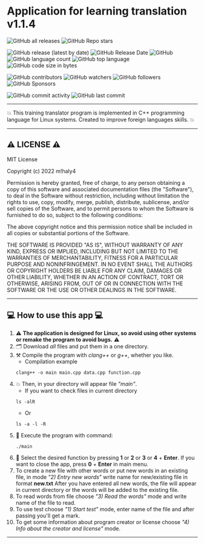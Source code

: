 # Application for learning translation v1.1.4

![GitHub all releases](https://img.shields.io/github/downloads/git-user-cpp/console_trainer-translator/total?color=00FF00&logo=GitHub&logoColor=00FF00&style=plastic)
![GitHub Repo stars](https://img.shields.io/github/stars/git-user-cpp/console_trainer-translator?color=FFFF00&logo=GitHub&logoColor=FFFF00&style=plastic)

![GitHub release (latest by date)](https://img.shields.io/github/v/release/git-user-cpp/console_trainer-translator?color=ff0000&logo=GitHub&logoColor=ff0000)
![GitHub Release Date](https://img.shields.io/github/release-date/git-user-cpp/console_trainer-translator?color=ff4500&logo=GitHub&logoColor=ff4500&style=plastic)
![GitHub](https://img.shields.io/github/license/git-user-cpp/console_trainer-translator?color=FFD700&logo=GitHub&logoColor=FFD700&style=plastic)
![GitHub language count](https://img.shields.io/github/languages/count/git-user-cpp/console_trainer-translator?color=7FFFD4&logo=GitHub&logoColor=7FFFD4&style=plastic)
![GitHub top language](https://img.shields.io/github/languages/top/git-user-cpp/console_trainer-translator?color=red&logo=GitHub&logoColor=red&style=plastic)
![GitHub code size in bytes](https://img.shields.io/github/languages/code-size/git-user-cpp/console_trainer-translator?color=00BFFF&logo=GitHub&logoColor=00BFFF&style=plastic)

![GitHub contributors](https://img.shields.io/github/contributors-anon/git-user-cpp/console_trainer-translator?color=ff0000&logo=GitHub&logoColor=ff0000&style=plastic)
![GitHub watchers](https://img.shields.io/github/watchers/git-user-cpp/console_trainer-translator?color=DC143C&logo=GitHub&logoColor=DC143C&style=plastic)
![GitHub followers](https://img.shields.io/github/followers/git-user-cpp?color=7FFF00&logo=GitHub&logoColor=7FFF00&style=plastic)
![GitHub Sponsors](https://img.shields.io/github/sponsors/git-user-cpp?color=00FFFF&logo=GitHub&logoColor=00FFFF&style=plastic)

![GitHub commit activity](https://img.shields.io/github/commit-activity/y/git-user-cpp/console_trainer-translator?color=98FB98&logo=GitHub&logoColor=98FB98&style=plastic)
![GitHub last commit](https://img.shields.io/github/last-commit/git-user-cpp/console_trainer-translator?color=98FB98&logo=GitHub&logoColor=98FB98&style=plastic)

---

:boom: This training translator program is implemented in C++ programming language for Linux systems. Created to improve foreign languages skills. :boom:

---

## ⚠️ LICENSE ⚠️
MIT License

Copyright (c) 2022 m!haly4

Permission is hereby granted, free of charge, to any person obtaining a copy
of this software and associated documentation files (the "Software"), to deal
in the Software without restriction, including without limitation the rights
to use, copy, modify, merge, publish, distribute, sublicense, and/or sell
copies of the Software, and to permit persons to whom the Software is
furnished to do so, subject to the following conditions:

The above copyright notice and this permission notice shall be included in all
copies or substantial portions of the Software.

THE SOFTWARE IS PROVIDED "AS IS", WITHOUT WARRANTY OF ANY KIND, EXPRESS OR
IMPLIED, INCLUDING BUT NOT LIMITED TO THE WARRANTIES OF MERCHANTABILITY,
FITNESS FOR A PARTICULAR PURPOSE AND NONINFRINGEMENT. IN NO EVENT SHALL THE
AUTHORS OR COPYRIGHT HOLDERS BE LIABLE FOR ANY CLAIM, DAMAGES OR OTHER
LIABILITY, WHETHER IN AN ACTION OF CONTRACT, TORT OR OTHERWISE, ARISING FROM,
OUT OF OR IN CONNECTION WITH THE SOFTWARE OR THE USE OR OTHER DEALINGS IN THE
SOFTWARE.

---

## 💻 How to use this app 💻

1) ⚠️ **The application is designed for Linux, so avoid using other systems or remake the program to avoid bugs.** ⚠️
2) 🗂️ Download *all* files and put them in a one directory.
3) ⚒️ Compile the program with *clang++* or *g++*, whether you like.
    - Сompilation example
    ```
    clang++ -o main main.cpp data.cpp function.cpp
    ```
4) 💥 Then, in your directory will appear file *"main"*.
    - If you want to check files in current directory
    ```
    ls -alR
    ```
    - Or
    ```
    ls -a -l -R
    ```
5) 🌠 Execute the program with command:
    ```
    ./main
    ```
6) 👷 Select the desired function by pressing **1** or **2** or **3** or **4** + **Enter**. If you want to close the app, press **0** + **Enter** in main menu.
7) To create a new file with other words or put new words in an existing file, in mode *"2) Entry new words"* write name for new/existing file in format **new.txt** After you have entered all new words, the file will appear in current directory or the words will be added to the existing file.
8) To read words from file choose *"3) Read the words"* mode and write name of the file to read.
9) To use test choose *"1) Start test"* mode, enter name of the file and after passing you'll get a mark.
10) To get some information about program creator or license choose *"4) Info about the creator and license"* mode.

---
